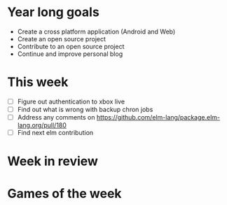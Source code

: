 # Year long goals

- Create a cross platform application (Android and Web)
- Create an open source project
- Contribute to an open source project
- Continue and improve personal blog

# This week

- [ ] Figure out authentication to xbox live
- [ ] Find out what is wrong with backup chron jobs
- [ ] Address any comments on https://github.com/elm-lang/package.elm-lang.org/pull/180
- [ ] Find next elm contribution 

# Week in review

# Games of the week
